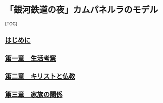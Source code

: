 # 「銀河鉄道の夜」カムパネルラのモデル

[TOC]

## [はじめに](はじめに.md)

## [第一章　生活考察](第一章　生活考察.md)

## [第二章　キリストと仏教](第二章　キリストと仏教.md)

## [第三章　家族の関係](第三章　家族の関係.md)
